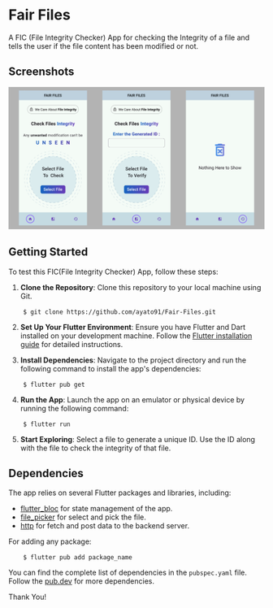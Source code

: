 # Fair Files
A FIC (File Integrity Checker) App for checking the Integrity of a file and tells the user if the file content has been modified or not. 
## Screenshots

![App Body](assets/image.png)

<!-- ## Overview

- **Optimized State Management**: *Flutter Bloc* is used for optimized state management of the app. 

- **User Friendly UI**: Clean and intuitive User Interface(UI), different status releted messages for better user experience. -->

## Getting Started

To test this FIC(File Integrity Checker) App, follow these steps:

1. **Clone the Repository**: Clone this repository to your local machine using Git.
```
    $ git clone https://github.com/ayato91/Fair-Files.git
```

2. **Set Up Your Flutter Environment**: Ensure you have Flutter and Dart installed on your development machine. Follow the [Flutter installation guide](https://flutter.dev/docs/get-started/install) for detailed instructions.

3. **Install Dependencies**: Navigate to the project directory and run the following command to install the app's dependencies:
```
    $ flutter pub get 
```

4. **Run the App**: Launch the app on an emulator or physical device by running the following command:
```
    $ flutter run
```

5. **Start Exploring**: Select a file to generate a unique ID. Use the ID along with the file to check the integrity of that file.


## Dependencies

The app relies on several Flutter packages and libraries, including:

- [flutter_bloc](https://pub.dev/packages/flutter_bloc) for state management of the app.
- [file_picker](https://pub.dev/packages/file_picker) for select and pick the file.
- [http](https://pub.dev/packages/http) for fetch and post data to the backend server.


For adding any package:
```
    $ flutter pub add package_name
```

You can find the complete list of dependencies in the `pubspec.yaml` file. Follow the [pub.dev](https://pub.dev) for more dependencies.


Thank You!
